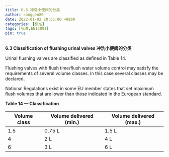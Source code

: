 ```yaml
---
title: 6.3 冲洗小便阀的分类
author: songgen80
date: 2022-01-02 20:55:00 +0800
categories: [标准]
tags: [标准,EN15091]
pin: true
---
```


**6.3 Classification of flushing urinal valves 冲洗小便阀的分类**

Urinal flushing valves are classified as defined in Table 14.

Flushing valves with flush time/flush water volume control may satisfy the requirements of several volume classes. In this case several classes may be declared.

National Regulations exist in some EU member states that set maximum flush volumes that are lower than those indicated in the European standard.

**Table 14 — Classification**

| Volume class | Volume delivered (min.) | Volume delivered (max.) |
| ------------ | ----------------------- | ----------------------- |
| 1.5          | 0.75 L                  | 1.5 L                   |
| 4            | 2 L                     | 4 L                     |
| 6            | 3 L                     | 6 L                     |

